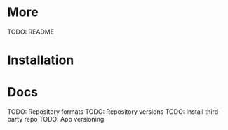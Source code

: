 # More
TODO: README

# Installation

# Docs
TODO: Repository formats
TODO: Repository versions
TODO: Install third-party repo
TODO: App versioning
